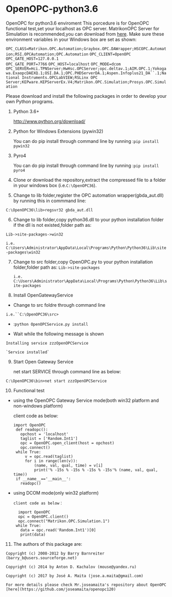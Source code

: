 # OpenOPC-python3.6
OpenOPC for python3.6 enviroment
This porcedure is for OpenOPC functional test,set your localhost as OPC server.
MatrikonOPC Server for Simulation is recommended,you can download from [here](https://www.matrikonopc.com/downloads/178/index.aspx).
Make sure these environment variables in your Windows box are set as shown:

 `OPC_CLASS=Matrikon.OPC.Automation;Graybox.OPC.DAWrapper;HSCOPC.Automation;RSI.OPCAutomation;OPC.Automation`
 `OPC_CLIENT=OpenOPC`
 `OPC_GATE_HOST=127.0.0.1`    
 `OPC_GATE_PORT=7766`
 `OPC_HOST=localhost`
 `OPC_MODE=dcom`
 `OPC_SERVER=Hci.TPNServer;HwHsc.OPCServer;opc.deltav.1;AIM.OPC.1;Yokogawa.ExaopcDAEXQ.1;OSI.DA.1;OPC.PHDServerDA.1;Aspen.Infoplus21_DA``.1;National Instruments.OPCLabVIEW;RSLinx OPC Server;KEPware.KEPServerEx.V4;Matrikon.OPC.Simulation;Prosys.OPC.Simulation`

Please download and install the following packages in order to develop your own Python programs.


1. Python 3.6+

   http://www.python.org/download/
 
 
2. Python for Windows Extensions (pywin32)

   You can do pip install through command line by running :`pip install pywin32`
  

3. Pyro4

   You can do pip install through command line by running :`pip install pyro4`
  

4. Clone or download the repository,extract the compressed file to a folder in your windows box (i.e.`C:\OpenOPC36`).


5. Change to lib folder,register the OPC automation wrapper(gbda_aut.dll) by running this in commmand line:

  `C:\OpenOPC36\lib>regsvr32 gbda_aut.dll`
  

6. Change to lib folder,copy python36.dll to your python installation folder if the dll is not existed,folder path as:

  `Lib->site-packages->win32`
  
   `i.e.` `C:\Users\Administrator\AppData\Local\Programs\Python\Python36\Lib\site-packages\win32`
  

7. Change to src folder,copy OpenOPC.py to your python installation folder,folder path as: `Lib->site-packages`

   `i.e.` `C:\Users\Administrator\AppData\Local\Programs\Python\Python36\Lib\site-packages`
   

8. Install OpenGatewayService

  - Change to src foldre through command line
  
   `i.e.``C:\OpenOPC36\src>`
   
   
  - :`python OpenOPCService.py install`
  
  - Wait while the following message is shown
  
   `Installing service zzzOpenOPCService`
   
    `Service installed`
    
    
9. Start Open Gateway Service

   net start SERVICE through command line as below:
  
  `C:\OpenOPC36\bin>net start zzzOpenOPCService`
  
  
10. Functional test

- using the OpenOPC Gateway Service mode(both win32 platform and non-windows platform)

  client code as below:

      import OpenOPC
       def readopc():
         opchost = 'localhost'
         taglist = ['Random.Int1']
         opc = OpenOPC.open_client(host = opchost)
         opc.connect()
       while True:
           v = opc.read(taglist)
           for i in range(len(v)):
               (name, val, qual, time) = v[i]
               print('% -15s % -15s % -15s % -15s'% (name, val, qual, time))
       if __name__=='__main__':
         readopc()
      
- using DCOM mode(only win32 platform)

      client code as below：

        import OpenOPC
        opc = OpenOPC.client()
        opc.connect("Matrikon.OPC.Simulation.1")
       while True:
         data = opc.read('Random.Int1')[0]
         print(data)

11. The authors of this package are:

  `Copyright (c) 2008-2012 by Barry Barnreiter (barry_b@users.sourceforge.net)`
  
   `Copyright (c) 2014 by Anton D. Kachalov (mouse@yandex.ru)`
   
   `Copyright (c) 2017 by José A. Maita (jose.a.maita@gmail.com)`
   
    For more details please check Mr.joseamaita's repository about OpenOPC [here](https://github.com/joseamaita/openopc120)
  
  
  
  
  
  
  
  
  
  
  
  
  
  
  
  

